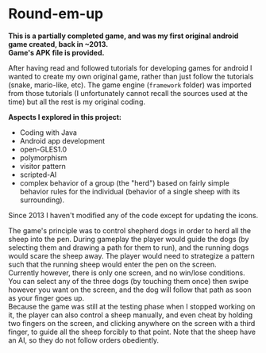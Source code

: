# Round-em-up
**This is a partially completed game, and was my first original android game created, back in ~2013.  
Game's APK file is provided.**


After having read and followed tutorials for developing games for android I wanted to create my own original game, rather than just follow the tutorials (snake, mario-like, etc). The game engine (`framework` folder) was imported from those tutorials (I unfortunately cannot recall the sources used at the time) but all the rest is my original coding.

**Aspects I explored in this project:**
 * Coding with Java
 * Android app development
 * open-GLES1.0
 * polymorphism
 * visitor pattern
 * scripted-AI
 * complex behavior of a group (the "herd") based on fairly simple behavior rules for the individual (behavior of a single sheep with its surrounding).


Since 2013 I haven't modified any of the code except for updating the icons.


The game's principle was to control shepherd dogs in order to herd all the sheep into the pen. During gameplay the player would guide the dogs (by selecting them and drawing a path for them to run), and the running dogs would scare the sheep away. The player would need to strategize a pattern such that the running sheep would enter the pen on the screen.    
Currently however, there is only one screen, and no win/lose conditions. You can select any of the three dogs (by touching them once) then swipe however you want on the screen, and the dog will follow that path as soon as your finger goes up.  
Because the game was still at the testing phase when I stopped working on it, the player can also control a sheep manually, and even cheat by holding two fingers on the screen, and clicking anywhere on the screen with a third finger, to guide all the sheep forcibly to that point. Note that the sheep have an AI, so they do not follow orders obediently.
